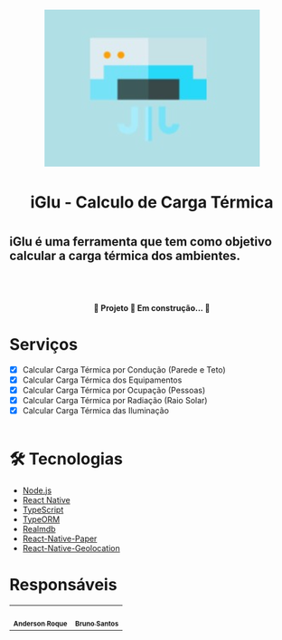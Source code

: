 <h1 align="center">
<img alt="iGlu" title="iGlu" src="https://raw.githubusercontent.com/andersoww/iGlu-React-Native/main/logo%20iGlu.PNG?token=AQIWFUBZPB4YPPLSDDEWLLDBZZUKG" />
<h1>

<h1 align="center">iGlu - Calculo de Carga Térmica<h1>

## iGlu é uma ferramenta que tem como objetivo calcular a carga térmica dos ambientes.
<br><br>


<h4 align="center"> 
	🚧  Projeto 🚀 Em construção...  🚧
</h4>



# Serviços
- [x] Calcular Carga Térmica por Condução (Parede e Teto)
- [x] Calcular Carga Térmica dos Equipamentos
- [x] Calcular Carga Térmica por Ocupação (Pessoas)
- [x] Calcular Carga Térmica por Radiação (Raio Solar)
- [x] Calcular Carga Térmica das Iluminação
<br><br>

# 🛠 Tecnologias
- [Node.js](https://nodejs.org/en/)
- [React Native](https://reactnative.dev/)
- [TypeScript](https://www.typescriptlang.org/)
- [TypeORM](https://typeorm.io/#/)
- [Realmdb](https://docs.mongodb.com/realm/sdk/)
- [React-Native-Paper](https://callstack.github.io/react-native-paper/)
- [React-Native-Geolocation](https://github.com/react-native-geolocation/react-native-geolocation)

# Responsáveis

<table>
<tr>
<td align="center"><a href="https://www.dnlsandiego.com"><img src="https://avatars.githubusercontent.com/u/68248272?v=4" width="100px;" alt=""/><br /><sub><b>Anderson Roque</b></sub></td>
 
 <td align="center"><a href="https://www.dnlsandiego.com"><img src="https://avatars.githubusercontent.com/u/60053139?v=4" width="100px;" alt=""/><br /><sub><b>Bruno Santos</b></sub></td>
</tr>

</table>
